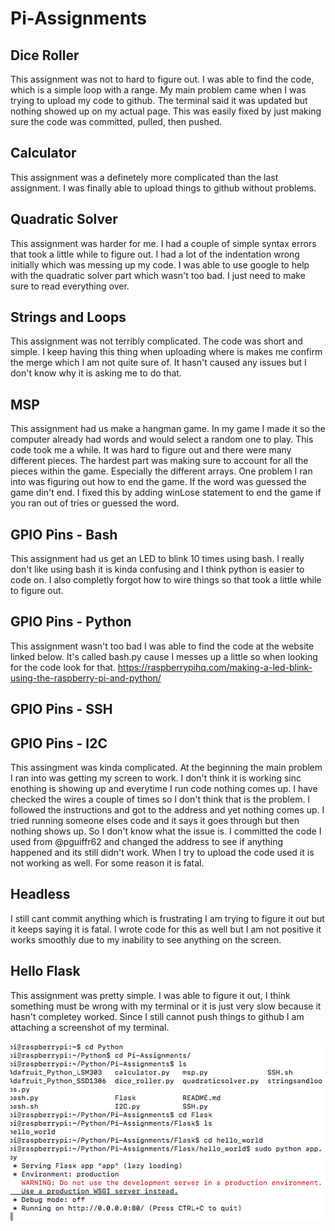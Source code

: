 # Pi-Assignments

## Dice Roller 
This assignment was not to hard to figure out. I was able to find the code, which is a simple loop with a range. My main problem came when I was trying to upload my code to github. The terminal said it was updated but nothing showed up on my actual page. This was easily fixed by just making sure the code was committed, pulled, then pushed. 

## Calculator 
This assignment was a definetely more complicated than the last assignment. I was finally able to upload things to github without problems. 

## Quadratic Solver 
This assignment was harder for me. I had a couple of simple syntax errors that took a little while to figure out. I had a lot of the indentation wrong initially which was messing up my code. I was able to use google to help with the quadratic solver part which wasn't too bad. I just need to make sure to read everything over. 

## Strings and Loops
This assignment was not terribly complicated. The code was short and simple. I keep having this thing when uploading where is makes me confirm the merge which I am not quite sure of. It hasn't caused any issues but I don't know why it is asking me to do that. 

## MSP
This assignment had us make a hangman game. In my game I made it so the computer already had words and would select a random one to play. This code took me a while. It was hard to figure out and there were many different pieces. The hardest part was making sure to account for all the pieces within the game. Especially the different arrays. One problem I ran into was figuring out how to end the game. If the word was guessed the game din't end. I fixed this by adding winLose statement to end the game if you ran out of tries or guessed the word. 

## GPIO Pins - Bash
This assignment had us get an LED to blink 10 times using bash. I really don't like using bash it is kinda confusing and I think python is easier to code on. I also completly forgot how to wire things so that took a little while to figure out. 

## GPIO Pins - Python
This assignment wasn't too bad I was able to find the code at the website linked below. It's called bash.py cause I messes up a little so when looking for the code look for that. 
https://raspberrypihq.com/making-a-led-blink-using-the-raspberry-pi-and-python/ 

## GPIO Pins - SSH


## GPIO Pins - I2C
This assingment was kinda complicated. At the beginning the main problem I ran into was getting my screen to work. I don't think it is working sinc enothing is showing up and everytime I run code nothing comes up. I have checked the wires a couple of times so I don't think that is the problem. I followed the instructions and got to the address and yet nothing comes up. I tried running someone elses code and it says it goes through but then nothing shows up. So I don't know what the issue is. I committed the code I used from @pguiffr62 and changed the address to see if anything happened and its still didn't work. When I try to upload the code used it is not working as well. For some reason it is fatal. 

## Headless 
I still cant commit anything which is frustrating I am trying to figure it out but it keeps saying it is fatal. I wrote code for this as well but I am not positive it works smoothly due to my inability to see anything on the screen. 

## Hello Flask 
This assignment was pretty simple. I was able to figure it out, I think something must be wrong with my terminal or it is just very slow because it hasn't completey worked. Since I still cannot push things to github I am attaching a screenshot of my terminal. 

<img src="Screen Shot 2021-04-01 at 6.32.00 PM.png" width="600px"/> 
